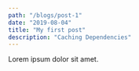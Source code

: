 ```yaml
---
path: "/blogs/post-1"
date: "2019-08-04"
title: "My first post"
description: "Caching Dependencies"
---
```


Lorem ipsum dolor sit amet.
